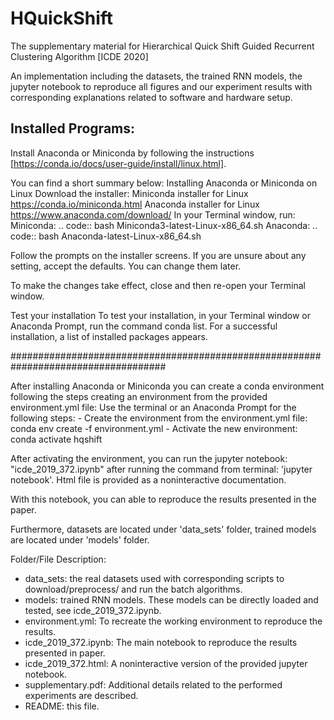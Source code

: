 # HQuickShift
The supplementary material for Hierarchical Quick Shift Guided Recurrent Clustering Algorithm [ICDE 2020]

An implementation including the datasets, 
the trained RNN models, the jupyter notebook to reproduce
all figures and our experiment results with corresponding
explanations related to software and hardware setup.

Installed Programs: 
------------------------------------------------------------------------------------
Install Anaconda or Miniconda by following the instructions 
[https://conda.io/docs/user-guide/install/linux.html].

You can find a short summary below:
Installing Anaconda or Miniconda on Linux
Download the installer:
    Miniconda installer for Linux https://conda.io/miniconda.html
    Anaconda installer for Linux https://www.anaconda.com/download/
In your Terminal window, run:
Miniconda:
.. code::
bash Miniconda3-latest-Linux-x86_64.sh
Anaconda:
.. code::
bash Anaconda-latest-Linux-x86_64.sh

Follow the prompts on the installer screens.
If you are unsure about any setting, accept the defaults. You
can change them later.

To make the changes take effect, close and then re-open your Terminal window.

Test your installation
To test your installation, in your Terminal window or Anaconda Prompt,
run the command conda list.
For a successful installation, a list of installed packages appears.

####################################################################################

After installing Anaconda or Miniconda you can create a conda environment 
following the steps creating an environment from the provided environment.yml file:
    Use the terminal or an Anaconda Prompt for the following steps:
       - Create the environment from the environment.yml file:
         conda env create -f environment.yml
       - Activate the new environment: 
         conda activate hqshift

After activating the environment, you can run the jupyter notebook: 
"icde_2019_372.ipynb" after running the command from terminal: 'jupyter notebook'.
Html file is provided as a noninteractive documentation.
 
With this notebook, you can able to reproduce the results presented in the paper.

Furthermore,
    datasets are located under 'data_sets' folder, 
    trained models are located under 'models' folder. 

Folder/File Description:
- data_sets: the real datasets used with corresponding scripts to download/preprocess/
and run the batch algorithms.
- models: trained RNN models. These models can be directly loaded and tested, see
icde_2019_372.ipynb.
- environment.yml: To recreate the working environment to reproduce the results.
- icde_2019_372.ipynb: The main notebook to reproduce the results presented in paper.
- icde_2019_372.html: A noninteractive version of the provided jupyter notebook.
- supplementary.pdf: Additional details related to the performed experiments are described.
- README: this file.
